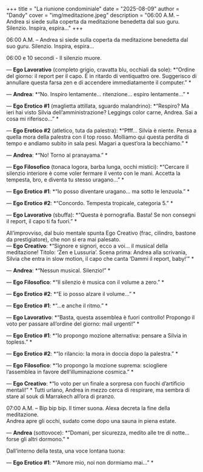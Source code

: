 +++
title = "La riunione condominiale"
date = "2025-08-09"
author = "Dandy"
cover = "img/meditazione.jpeg"
description = "06:00 A.M. – Andrea si siede sulla coperta da meditazione benedetta dal suo guru. Silenzio. Inspira, espira…"
+++

06:00 A.M. – Andrea si siede sulla coperta da meditazione benedetta dal suo guru. Silenzio. Inspira, espira…  

06:00 e 10 secondi - Il silenzio muore.  

— **Ego Lavorativo** (completo grigio, cravatta blu, occhiali da sole): *“Ordine del giorno: il report per il capo. È in ritardo di ventiquattro ore. Suggerisco di annullare questa farsa zen e di accendere immediatamente il computer.”  *

— **Andrea**: *“No. Inspiro lentamente… ritenzione… espiro lentamente…”  *

— **Ego Erotico #1** (maglietta attillata, sguardo malandrino): *“Respiro? Ma ieri hai visto Silvia dell’amministrazione? Leggings color carne, Andrea. Sai a cosa mi riferisco…”  *

— **Ego Erotico #2** (atletico, tuta da palestra): *“Pfff… Silvia è niente. Pensa a quella mora della palestra con il top rosso. Molliamo qui questa perdita di tempo e andiamo subito in sala pesi. Magari a quest’ora la becchiamo.”  *

— **Andrea**: *“No! Torno al pranayama.”  *

— **Ego Filosofico** (tonaca logora, barba lunga, occhi mistici): *“Cercare il silenzio interiore è come voler fermare il vento con le mani. Accetta la tempesta, bro, e diventa tu stesso uragano…”  *

— **Ego Erotico #1**: *“Io posso diventare uragano… ma sotto le lenzuola.”  *

— **Ego Erotico #2**: *“Concordo. Tempesta tropicale, categoria 5.”  *

— **Ego Lavorativo** (sbuffa): *“Questa è pornografia. Basta! Se non consegni il report, il capo ti fa fuori.”  *

All’improvviso, dal buio mentale spunta Ego Creativo (frac, cilindro, bastone da prestigiatore), che non si era mai palesato.  
— **Ego Creativo**: *“Signore e signori, ecco a voi… il musical della meditazione! Titolo: ‘Zen e Lussuria’. Scena prima: Andrea alla scrivania, Silvia che entra in slow motion, il capo che canta ‘Dammi il report, baby!’”  *

— **Andrea**: *“Nessun musical. Silenzio!”  *

— **Ego Filosofico**: *“Il silenzio è musica con il volume a zero.”  *

— **Ego Erotico #2**: *“E io posso alzare il volume…”  *

— **Ego Erotico #1**: *“…e anche il ritmo.”  *

— **Ego Lavorativo**: *“Basta, questa assemblea è fuori controllo! Propongo il voto per passare all’ordine del giorno: mail urgenti!”  *

— **Ego Erotico #1**: *“Io propongo mozione alternativa: pensare a Silvia in topless.”  *

— **Ego Erotico #2**: *“Io rilancio: la mora in doccia dopo la palestra.”  *

— **Ego Filosofico**: *“Io propongo la mozione suprema: sciogliere l’assemblea in favore dell’illuminazione cosmica.”  *

— **Ego Creativo**: *“Io voto per un finale a sorpresa con fuochi d’artificio mentali!”  *
Tutti urlano, Andrea in mezzo cerca di respirare, ma sembra di stare al souk di Marrakech all’ora di pranzo.  

07:00 A.M. – Bip bip bip. Il timer suona. Alexa decreta la fine della meditazione.  
Andrea apre gli occhi, sudato come dopo una sauna in piena estate.  

— **Andrea** (sottovoce): *“Domani, per sicurezza, medito alle tre di notte… forse gli altri dormono.”  *

Dall’interno della testa, una voce lontana tuona:  

— **Ego Erotico #1**: *“Amore mio, noi non dormiamo mai…”  *

